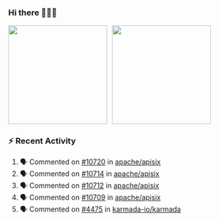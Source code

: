 ### Hi there 👋👋👋

<div style="display: flex; gap: 10px;">
  <img height="200px" src="https://github-readme-stats.vercel.app/api?username=Vacant2333&show_icons=true&theme=flag-india&count_private=true&hide_rank=true&include_all_commits=true">
  <img height="200px" src="https://github-readme-stats.vercel.app/api/top-langs/?username=Vacant2333&layout=donut">
</div>

### :zap: Recent Activity

<!--START_SECTION:activity-->
1. 🗣 Commented on [#10720](https://github.com/apache/apisix/issues/10720#issuecomment-1870770210) in [apache/apisix](https://github.com/apache/apisix)
2. 🗣 Commented on [#10714](https://github.com/apache/apisix/issues/10714#issuecomment-1870763720) in [apache/apisix](https://github.com/apache/apisix)
3. 🗣 Commented on [#10712](https://github.com/apache/apisix/issues/10712#issuecomment-1870760725) in [apache/apisix](https://github.com/apache/apisix)
4. 🗣 Commented on [#10709](https://github.com/apache/apisix/issues/10709#issuecomment-1870752478) in [apache/apisix](https://github.com/apache/apisix)
5. 🗣 Commented on [#4475](https://github.com/karmada-io/karmada/pull/4475#issuecomment-1869031973) in [karmada-io/karmada](https://github.com/karmada-io/karmada)
<!--END_SECTION:activity-->
